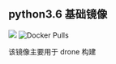 ## python3.6 基础镜像
![](https://img.shields.io/docker/cloud/automated/guoxudongdocker/python-drone.svg)
![Docker Pulls](https://img.shields.io/docker/pulls/guoxudongdocker/python-drone.svg)

该镜像主要用于 drone 构建
